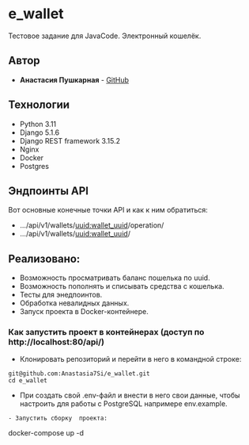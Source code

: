 # e_wallet
Тестовое задание для JavaCode.
Электронный кошелёк.

## Автор

- **Анастасия Пушкарная** - [GitHub](https://github.com/Anastasia7Si)

## Технологии
- Python 3.11
- Django 5.1.6
- Django REST framework 3.15.2
- Nginx
- Docker
- Postgres

## Эндпоинты API
Вот основные конечные точки API и как к ним обратиться:
- .../api/v1/wallets/<uuid:wallet_uuid>/operation/
- .../api/v1/wallets/<uuid:wallet_uuid>/

## Реализовано:
- Возможность просматривать баланс пошелька по uuid.
- Возможность пополнять и списывать средства с кошелька.
- Тесты для энедпоинтов. 
- Обработка невалидных данных.
- Запуск проекта в Docker-контейнере.

### Как запустить проект в контейнерах (доступ по http://localhost:80/api/)
- Клонировать репозиторий и перейти в него в командной строке:
```
git@github.com:Anastasia7Si/e_wallet.git
cd e_wallet
```
- При создать свой .env-файл и внести в него свои данные, чтобы настроить для работы с PostgreSQL напримере env.example.
```
- Запустить сборку  проекта:
```
docker-compose up -d
```